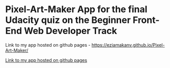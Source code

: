 # Pixel-Art-Maker App for the final Udacity quiz on the Beginner Front-End Web Developer Track
Link to my app hosted on github pages - https://eziamakanv.github.io/Pixel-Art-Maker/

<a href = 'https://eziamakanv.github.io/Pixel-Art-Maker/'>Link to my app hosted on github pages</a>